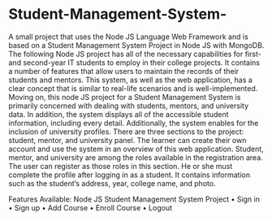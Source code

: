 # Student-Management-System-
A small project that uses the Node JS Language Web Framework and is based on a Student Management System Project in Node JS with MongoDB. 
The following Node JS project has all of the necessary capabilities for first- and second-year IT students to employ in their college projects. 
It contains a number of features that allow users to maintain the records of their students and mentors. This system, as well as the web 
application, has a clear concept that is similar to real-life scenarios and is well-implemented. 
Moving on, this node JS project for a Student Management System is primarily concerned with dealing with students, mentors, and university data. 
In addition, the system displays all of the accessible student information, including every detail. Additionally, the system enables for the inclusion of 
university profiles. There are three sections to the project: student, mentor, and university panel. The learner can create their own account and use 
the system in an overview of this web application. Student, mentor, and university are among the roles available in the registration area. 
The user can register as those roles in this section. He or she must complete the profile after logging in as a student. It contains information such as the 
student’s address, year, college name, and photo.

Features Available: Node JS Student Management System Project
• Sign in
• Sign up
• Add Course
• Enroll Course
• Logout
